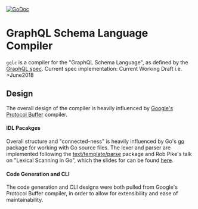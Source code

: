 [![GoDoc](https://godoc.org/github.com/Zaba505/gqlc?status.svg)](https://godoc.org/github.com/Zaba505/gqlc)

# GraphQL Schema Language Compiler

`gqlc` is a compiler for the "GraphQL Schema Language", as defined by the [GraphQL spec](http://facebook.github.io/graphql).
Current spec implementation: Current Working Draft i.e. >June2018

## Design

The overall design of the compiler is heavily influenced by [Google's Protocol Buffer](https://github.com/protocolbuffers/protobuf) compiler.

#### IDL Pacakges

Overall structure and "connected-ness" is heavily influenced by Go's [go](https://golang.org/pkg/go) package for working with Go source files.
The lexer and parser are implemented following the [text/template/parse](https://golang.org/pkg/text/template/parse) package
and Rob Pike's talk on "Lexical Scanning in Go", which the slides for can be found [here](https://talks.golang.org/2011/lex.slide).

#### Code Generation and CLI

The code generation and CLI designs were both pulled from Google's Protocol Buffer compiler, in order
to allow for extensibility and ease of maintainability.